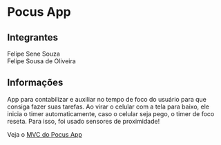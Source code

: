 # Pocus App

## Integrantes
Felipe Sene Souza </br>
Felipe Sousa de Oliveira

## Informações
App para contabilizar e auxiliar no tempo de foco do usuário para que consiga fazer suas tarefas.
Ao virar o celular com a tela para baixo, ele inicia o timer automaticamente, caso o celular seja pego, o timer de foco
reseta. Para isso, foi usado sensores de proximidade!

Veja o <a href="https://github.com/ulipese/pocus-app-mvc">MVC do Pocus App</a>
